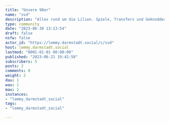 ```yaml
---
title: "Unsere 98er" 
name: "svd"
description: "Alles rund um die Lilien. Spiele, Transfers und Geknoddere"
type: community
date: "2023-06-30 13:13:54"
draft: false
nsfw: false
actor_id: "https://lemmy.darmstadt.social/c/svd"
host: lemmy.darmstadt.social
lastmod: "0001-01-01 00:00:00"
published: "2023-06-21 19:42:58"
subscribers: 5
posts: 2
comments: 0
weight: 2
dau: 1
wau: 1
mau: 1
instances:
- "lemmy_darmstadt_social"
tags: 
- "lemmy_darmstadt_social"

---
```

